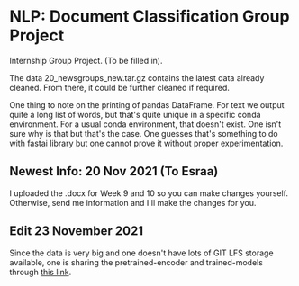 # NLP: Document Classification Group Project

Internship Group Project. (To be filled in). 

The data 20_newsgroups_new.tar.gz contains the latest data already cleaned. From there, it could be further cleaned if required. 

One thing to note on the printing of pandas DataFrame. For text we output quite a long list of words, but that's quite unique in a specific conda environment. For a usual conda environment, that doesn't exist. One isn't sure why is that but that's the case. One guesses that's something to do with fastai library but one cannot prove it without proper experimentation. 

## Newest Info: 20 Nov 2021 (To Esraa)
I uploaded the .docx for Week 9 and 10 so you can make changes yourself. Otherwise, send me information and I'll make the changes for you. 

## Edit 23 November 2021
Since the data is very big and one doesn't have lots of GIT LFS storage available, one is sharing the pretrained-encoder and trained-models through [this link](https://mega.nz/folder/B6xiUKAA#bLoIPShzjCOeQs1DTM-RGg).